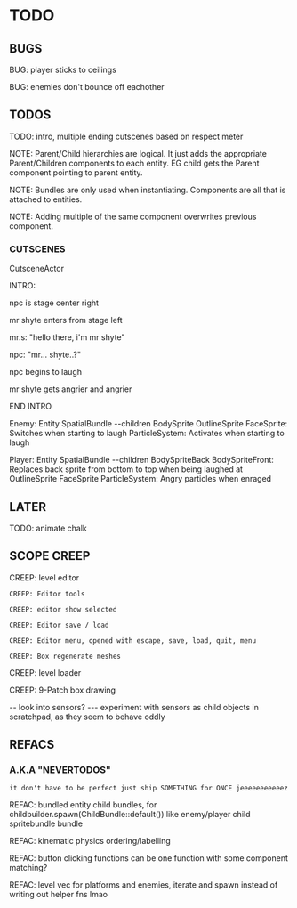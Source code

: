 # TODO

## BUGS

BUG: player sticks to ceilings

BUG: enemies don't bounce off eachother

## TODOS

TODO: intro, multiple ending cutscenes based on respect meter

NOTE: Parent/Child hierarchies are logical. It just adds the appropriate Parent/Children components to each entity. 
    EG child gets the Parent component pointing to parent entity.

NOTE: Bundles are only used when instantiating. Components are all that is attached to entities.

NOTE: Adding multiple of the same component overwrites previous component.

### CUTSCENES

CutsceneActor

INTRO:

npc is stage center right

mr shyte enters from stage left

mr.s: "hello there, i'm mr shyte"

npc: "mr... shyte..?"

npc begins to laugh

mr shyte gets angrier and angrier

END INTRO

Enemy:
Entity
    SpatialBundle
    --children
        BodySprite
        OutlineSprite
        FaceSprite: Switches when starting to laugh
        ParticleSystem: Activates when starting to laugh

Player:
Entity
    SpatialBundle
    --children
        BodySpriteBack
        BodySpriteFront: Replaces back sprite from bottom to top when being laughed at
        OutlineSprite
        FaceSprite
        ParticleSystem: Angry particles when enraged

## LATER

TODO: animate chalk

## SCOPE CREEP

CREEP: level editor

    CREEP: Editor tools

    CREEP: editor show selected

    CREEP: Editor save / load

    CREEP: Editor menu, opened with escape, save, load, quit, menu

    CREEP: Box regenerate meshes

CREEP: level loader

CREEP: 9-Patch box drawing

-- look into sensors?
--- experiment with sensors as child objects in scratchpad, as they seem to behave oddly

## REFACS

### A.K.A "NEVERTODOS"

`it don't have to be perfect just ship SOMETHING for ONCE jeeeeeeeeeeez`

REFAC: bundled entity child bundles, for childbuilder.spawn(ChildBundle::default())
    like enemy/player child spritebundle bundle

REFAC: kinematic physics ordering/labelling

REFAC: button clicking functions can be one function with some component matching?

REFAC: level vec for platforms and enemies, iterate and spawn instead of writing out helper fns lmao
